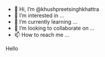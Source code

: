- 👋 Hi, I’m @khushpreetsinghkhattra
- 👀 I’m interested in ...
- 🌱 I’m currently learning ...
- 💞️ I’m looking to collaborate on ...
- 📫 How to reach me ...

<!---
khushpreetsinghkhattra/khushpreetsinghkhattra is a ✨ special ✨ repository because its `README.md` (this file) appears on your GitHub profile.
You can click the Preview link to take a look at your changes.
--->
Hello 
